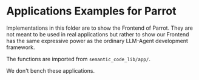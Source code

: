 # Applications Examples for Parrot

Implementations in this folder are to show the Frontend of Parrot. They are not meant to be used in real applications but rather to show our Frontend has the same expressive power as the ordinary LLM-Agent development framework.

The functions are imported from `semantic_code_lib/app/`.

We don't bench these applications.

<!-- ## List of Applications

TODO -->